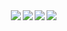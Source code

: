 <a href="https://github.com/anuraghazra/github-readme-stats">
  <img align="right" src="https://github-readme-stats.vercel.app/api/top-langs/?username=iaizawa0623&count_private=true&theme=dracula&langs_count=10&card_width=400" />
  <img align="right" src="https://github-readme-stats.vercel.app/api?username=iaizawa0623&show_icons=true&count_private=true&theme=dracula&card_width=400&line_height=32" />
</a>

<a href="https://github.com/iaizawa0623/RestSharpCognitoAuthenticator">
  <img align="right" src="https://github-readme-stats.vercel.app/api/pin/?username=iaizawa0623&repo=RestSharpCognitoAuthenticator&theme=dracula" />
</a>

<a href="[https://github.com/iaizawa0623/amplify_studio_and_figma_trial](https://github.com/iaizawa0623/.vimrc)">
  <img align="right" src="https://github-readme-stats.vercel.app/api/pin/?username=iaizawa0623&repo=.vimrc&theme=dracula" />
</a>

